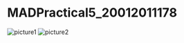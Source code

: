 # MADPractical5_20012011178
![picture1](https://user-images.githubusercontent.com/111722359/191812571-45b6a23b-8116-4717-9001-6396d00aa364.jpeg)
![picture2](https://user-images.githubusercontent.com/111722359/191812601-47df1d9d-0ee2-4298-976e-e9da4118cca6.jpeg)
